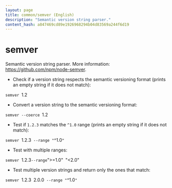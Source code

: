 ```yaml
---
layout: page
title: common/semver (English)
description: "Semantic version string parser."
content_hash: a847469cd89e1926968294b04d83569a244f6d19
---
```

# semver

Semantic version string parser.
More information: <https://github.com/npm/node-semver>.

- Check if a version string respects the semantic versioning format (prints an empty string if it does not match):

`semver `<span class="tldr-var badge badge-pill bg-dark-lm bg-white-dm text-white-lm text-dark-dm font-weight-bold">1.2</span>

- Convert a version string to the semantic versioning format:

`semver --coerce `<span class="tldr-var badge badge-pill bg-dark-lm bg-white-dm text-white-lm text-dark-dm font-weight-bold">1.2</span>

- Test if `1.2.3` matches the `^1.0` range (prints an empty string if it does not match):

`semver `<span class="tldr-var badge badge-pill bg-dark-lm bg-white-dm text-white-lm text-dark-dm font-weight-bold">1.2.3</span>` --range "`<span class="tldr-var badge badge-pill bg-dark-lm bg-white-dm text-white-lm text-dark-dm font-weight-bold">^1.0</span>`"`

- Test with multiple ranges:

`semver `<span class="tldr-var badge badge-pill bg-dark-lm bg-white-dm text-white-lm text-dark-dm font-weight-bold">1.2.3</span>` --range `<span class="tldr-var badge badge-pill bg-dark-lm bg-white-dm text-white-lm text-dark-dm font-weight-bold">">=1.0"</span>` `<span class="tldr-var badge badge-pill bg-dark-lm bg-white-dm text-white-lm text-dark-dm font-weight-bold">"<2.0"</span>

- Test multiple version strings and return only the ones that match:

`semver `<span class="tldr-var badge badge-pill bg-dark-lm bg-white-dm text-white-lm text-dark-dm font-weight-bold">1.2.3</span>` `<span class="tldr-var badge badge-pill bg-dark-lm bg-white-dm text-white-lm text-dark-dm font-weight-bold">2.0.0</span>` --range "`<span class="tldr-var badge badge-pill bg-dark-lm bg-white-dm text-white-lm text-dark-dm font-weight-bold">^1.0</span>`"`
